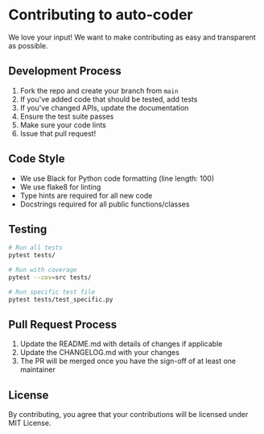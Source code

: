 # Contributing to auto-coder

We love your input! We want to make contributing as easy and transparent as possible.

## Development Process

1. Fork the repo and create your branch from `main`
2. If you've added code that should be tested, add tests
3. If you've changed APIs, update the documentation
4. Ensure the test suite passes
5. Make sure your code lints
6. Issue that pull request!

## Code Style

- We use Black for Python code formatting (line length: 100)
- We use flake8 for linting
- Type hints are required for all new code
- Docstrings required for all public functions/classes

## Testing

```bash
# Run all tests
pytest tests/

# Run with coverage
pytest --cov=src tests/

# Run specific test file
pytest tests/test_specific.py
```

## Pull Request Process

1. Update the README.md with details of changes if applicable
2. Update the CHANGELOG.md with your changes
3. The PR will be merged once you have the sign-off of at least one maintainer

## License

By contributing, you agree that your contributions will be licensed under MIT License.

